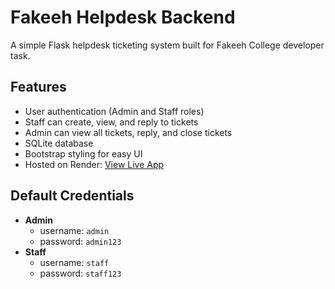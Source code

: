 # Fakeeh Helpdesk Backend

A simple Flask helpdesk ticketing system built for Fakeeh College developer task.

## Features

- User authentication (Admin and Staff roles)
- Staff can create, view, and reply to tickets
- Admin can view all tickets, reply, and close tickets
- SQLite database
- Bootstrap styling for easy UI
- Hosted on Render: [View Live App](https://fakeeh-helpdesk-backend-1.onrender.com/login)

## Default Credentials

- **Admin**
  - username: `admin`
  - password: `admin123`
- **Staff**
  - username: `staff`
  - password: `staff123`
